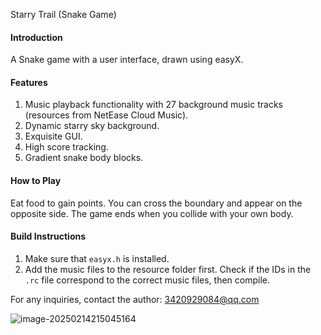  Starry Trail (Snake Game)

#### Introduction

A Snake game with a user interface, drawn using easyX.

#### Features

1. Music playback functionality with 27 background music tracks (resources from NetEase Cloud Music).
2. Dynamic starry sky background.
3. Exquisite GUI.
4. High score tracking.
5. Gradient snake body blocks.

#### How to Play

Eat food to gain points. You can cross the boundary and appear on the opposite side. The game ends when you collide with your own body.

#### Build Instructions

1. Make sure that `easyx.h` is installed.
2. Add the music files to the resource folder first. Check if the IDs in the `.rc` file correspond to the correct music files, then compile.

For any inquiries, contact the author: 3420929084@qq.com

![image-20250214215045164](C:\Users\37775\AppData\Roaming\Typora\typora-user-images\image-20250214215045164.png)